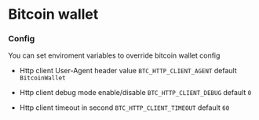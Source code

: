 # Bitcoin wallet 


### Config 

You can set enviroment variables to override bitcoin wallet config 


* Http client User-Agent header value `BTC_HTTP_CLIENT_AGENT` default `BitcoinWallet`

* Http client debug mode enable/disable `BTC_HTTP_CLIENT_DEBUG` default `0` 

* Http client timeout in second `BTC_HTTP_CLIENT_TIMEOUT` default `60` 

